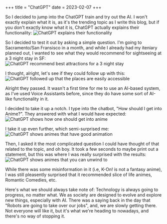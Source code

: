 +++
title = "ChatGPT"
date = 2023-02-07
+++

So I decided to jump into the ChatGPT train and try out the AI. I won't exactly explain what it is, as it's the trending topic as I write this blog, but if you don't exactly know what it is, ChatGPT actually explains their functionality:
![ChatGPT explains their functionality](/img/blog-pics/chatgpt/what.jpg)

So I decided to test it out by asking a simple question. I'm going to Sacramento/San Fransisco in a month, and while I already had my iteniary planned out, I wanted to see what they would recommend for sightseeing at a 3 night stay in SF:
![ChatGPT recommend best attractions for a 3 night stay](/img/blog-pics/chatgpt/threenight.jpg)

I thought, alright, let's see if they could follow up with this:
![ChatGPT followed up that the places are easily accessible](/img/blog-pics/chatgpt/nocar.jpg)

Alright they passed. It wasn't a first time for me to use an AI-based system, as I've used Voice Assistants before, since they do have some sort of AI-like functionality in it.

I decided to take it up a notch. I type into the chatbot, "How should I get into Anime?". They answered with what I would have expected:
![ChatGPT shows how one should get into anime](/img/blog-pics/chatgpt/howtogetintoanime.jpg)

I take it up even further, which semi-surprised me:
![ChatGPT shows animes that have good animation](/img/blog-pics/chatgpt/animationstyle.jpg)

Then, I asked it the most complicated question I could have thought of that related to the topic, and oh boy. It took a few seconds to maybe print out a statement, but this was where I was really surprised with the results:
![ChatGPT shows animes that you can unwind to](/img/blog-pics/chatgpt/unwind.jpg)

While there was some misinformation in it (i.e, K-On! is not a fantasy anime), I was still pleasently surprised that it recommended slice of life animes, Romantic Comedies, etc.

Here's what we should always take note of: Technology is always going to progress, no matter what. We as society are designed to evolve and explore new things, especially with AI. There was a saying back in the day that "Robots are going to take over our jobs", and, we are slowly getting there. Not everyone will like it, but it's what we're heading to nowadays, and there's no way of stopping it.
